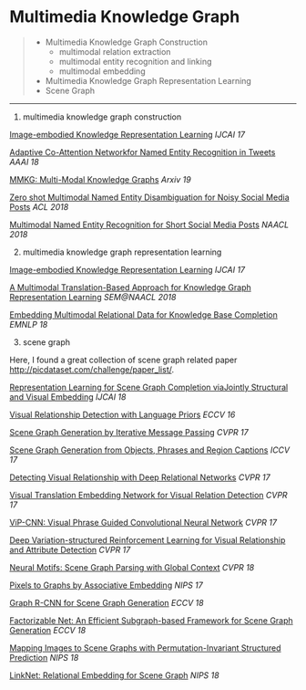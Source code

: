 # Multimedia Knowledge Graph

> - Multimedia Knowledge Graph Construction
>   - multimodal relation extraction
>   - multimodal entity recognition and linking
>   - multimodal embedding 
> - Multimedia Knowledge Graph Representation Learning
> - Scene Graph 

---

1. multimedia knowledge graph construction

[Image-embodied Knowledge Representation Learning](https://arxiv.org/pdf/1609.07028.pdf) *IJCAI 17*

[Adaptive Co-Attention Networkfor Named Entity Recognition in Tweets](https://pdfs.semanticscholar.org/5ca1/c595708d22d92b3f913be391575560bdab2c.pdf?_ga=2.258610882.953046097.1557891086-1745154373.1553132250) *AAAI 18*

[MMKG: Multi-Modal Knowledge Graphs](https://arxiv.org/pdf/1903.05485.pdf)  *Arxiv 19*

[Zero shot Multimodal Named Entity Disambiguation for Noisy Social Media Posts](https://vitordecarvalho.github.io/papers/acl2018_NED.pdf) *ACL 2018*

[Multimodal Named Entity Recognition for Short Social Media Posts](https://www.aclweb.org/anthology/N18-1078) *NAACL 2018*



2. multimedia knowledge graph representation learning

[Image-embodied Knowledge Representation Learning](https://arxiv.org/pdf/1609.07028.pdf) *IJCAI 17*

[A Multimodal Translation-Based Approach for Knowledge Graph Representation Learning](https://pdfs.semanticscholar.org/be91/946bedbf65d543a7eb9dd1e033e7aaf78c3c.pdf?_ga=2.239204043.953046097.1557891086-1745154373.1553132250) *SEM@NAACL 2018*

[Embedding Multimodal Relational Data for Knowledge Base Completion](<https://arxiv.org/abs/1809.01341>) *EMNLP 18*



3. scene graph

Here, I found a great collection of scene graph related paper http://picdataset.com/challenge/paper_list/.

[Representation Learning for Scene Graph Completion viaJointly Structural and Visual Embedding](https://www.ijcai.org/proceedings/2018/0132.pdf) *IJCAI 18*

[Visual Relationship Detection with Language Priors](https://arxiv.org/abs/1608.00187) *ECCV 16*

[Scene Graph Generation by Iterative Message Passing](https://arxiv.org/abs/1701.02426) *CVPR 17*

[Scene Graph Generation from Objects, Phrases and Region Captions](https://arxiv.org/abs/1707.09700) *ICCV 17*

[Detecting Visual Relationship with Deep Relational Networks](https://arxiv.org/abs/1704.03114) *CVPR 17*

[Visual Translation Embedding Network for Visual Relation Detection](https://arxiv.org/abs/1702.08319) *CVPR 17*

[ViP-CNN: Visual Phrase Guided Convolutional Neural Network](https://arxiv.org/abs/1702.07191) *CVPR 17*

[Deep Variation-structured Reinforcement Learning for Visual Relationship and Attribute Detection](https://arxiv.org/abs/1703.03054) *CVPR 17*

[Neural Motifs: Scene Graph Parsing with Global Context](https://arxiv.org/abs/1711.06640) *CVPR 18*

[Pixels to Graphs by Associative Embedding](https://arxiv.org/abs/1706.07365) *NIPS 17*

[Graph R-CNN for Scene Graph Generation](https://arxiv.org/abs/1808.00191)  *ECCV 18*

[Factorizable Net: An Efficient Subgraph-based Framework for Scene Graph Generation](https://arxiv.org/abs/1806.11538) *ECCV 18*

[Mapping Images to Scene Graphs with Permutation-Invariant Structured Prediction](https://arxiv.org/abs/1802.05451) *NIPS 18*

[LinkNet: Relational Embedding for Scene Graph](https://papers.nips.cc/paper/7337-linknet-relational-embedding-for-scene-graph) *NIPS 18*



